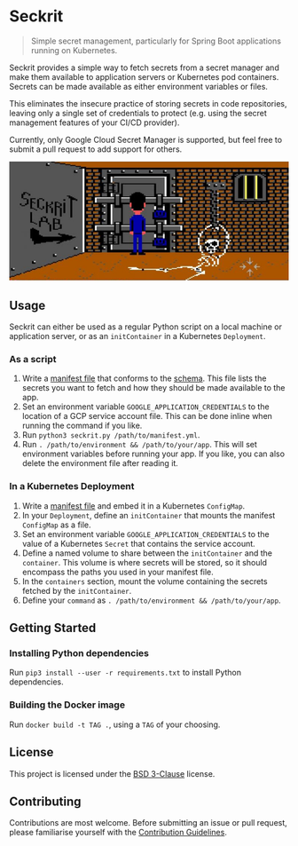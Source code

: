 # Seckrit

> Simple secret management, particularly for Spring Boot applications running on Kubernetes.

Seckrit provides a simple way to fetch secrets from a secret manager and make them available to application servers or Kubernetes pod containers. Secrets can be made available as either environment variables or files.

This eliminates the insecure practice of storing secrets in code repositories, leaving only a single set of credentials to protect (e.g. using the secret management features of your CI/CD provider).

Currently, only Google Cloud Secret Manager is supported, but feel free to submit a pull request to add support for others.

![seckrit.jpg](.github/seckrit.jpg)

## Usage

Seckrit can either be used as a regular Python script on a local machine or application server, or as an `initContainer` in a Kubernetes `Deployment`.

### As a script

1. Write a [manifest file](./example_manifest.yml) that conforms to the [schema](manifest_schema.yml). This file lists the secrets you want to fetch and how they should be made available to the app.
2. Set an environment variable `GOOGLE_APPLICATION_CREDENTIALS` to the location of a GCP service account file. This can be done inline when running the command if you like.
3. Run `python3 seckrit.py /path/to/manifest.yml`.
4. Run `. /path/to/environment && /path/to/your/app`. This will set environment variables before running your app. If you like, you can also delete the environment file after reading it.

### In a Kubernetes Deployment

1. Write a [manifest file](./example_manifest.yml) and embed it in a Kubernetes `ConfigMap`.
2. In your `Deployment`, define an `initContainer` that mounts the manifest `ConfigMap` as a file.
3. Set an environment variable `GOOGLE_APPLICATION_CREDENTIALS` to the value of a Kubernetes `Secret` that contains the service account.
4. Define a named volume to share between the `initContainer` and the `container`. This volume is where secrets will be stored, so it should encompass the paths you used in your manifest file.
5. In the `containers` section, mount the volume containing the secrets fetched by the `initContainer`.
6. Define your `command` as `. /path/to/environment && /path/to/your/app`.

## Getting Started

### Installing Python dependencies

Run `pip3 install --user -r requirements.txt` to install Python dependencies.

### Building the Docker image

Run `docker build -t TAG .`, using a `TAG` of your choosing.

## License

This project is licensed under the [BSD 3-Clause](./LICENSE.md) license.

## Contributing

Contributions are most welcome. Before submitting an issue or pull request, please familiarise yourself with the [Contribution Guidelines](./CONTRIBUTING.md).
